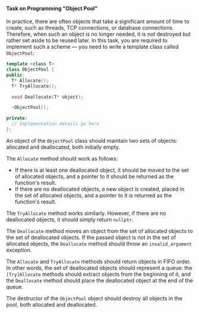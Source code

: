 #### Task on Programming "Object Pool"

In practice, there are often objects that take a significant amount of time to create, such as threads, TCP connections, or database connections. Therefore, when such an object is no longer needed, it is not destroyed but rather set aside to be reused later. In this task, you are required to implement such a scheme — you need to write a template class called `ObjectPool`:

```cpp
template <class T>
class ObjectPool {
public:
  T* Allocate();
  T* TryAllocate();

  void Deallocate(T* object);

  ~ObjectPool();

private:
  // Implementation details go here
};
```

An object of the `ObjectPool` class should maintain two sets of objects: allocated and deallocated, both initially empty.

The `Allocate` method should work as follows:

- If there is at least one deallocated object, it should be moved to the set of allocated objects, and a pointer to it should be returned as the function's result.
- If there are no deallocated objects, a new object is created, placed in the set of allocated objects, and a pointer to it is returned as the function's result.

The `TryAllocate` method works similarly. However, if there are no deallocated objects, it should simply return `nullptr`.

The `Deallocate` method moves an object from the set of allocated objects to the set of deallocated objects. If the passed object is not in the set of allocated objects, the `Deallocate` method should throw an `invalid_argument` exception.

The `Allocate` and `TryAllocate` methods should return objects in FIFO order. In other words, the set of deallocated objects should represent a queue: the `[Try]Allocate` methods should extract objects from the beginning of it, and the `Deallocate` method should place the deallocated object at the end of the queue.

The destructor of the `ObjectPool` object should destroy all objects in the pool, both allocated and deallocated.